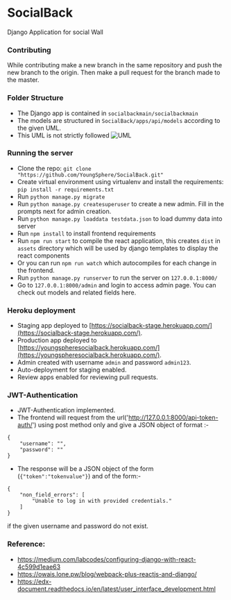 # SocialBack
Django Application for social Wall

### Contributing
While contributing make a new branch in the same repository and push the new branch to the origin. Then make a pull request for the branch made to the master.

### Folder Structure
- The Django app is contained in `socialbackmain/socialbackmain`
- The models are structured in `SocialBack/apps/api/models` according to the given UML.
- This UML is not strictly followed
![UML](UML.png)

### Running the server
- Clone the repo: `git clone "https://github.com/YoungSphere/SocialBack.git"`
- Create virtual environment using virtualenv and install the requirements: `pip install -r requirements.txt`
- Run `python manage.py migrate`
- Run `python manage.py createsuperuser` to create a new admin. Fill in the prompts next for admin creation.
- Run `python manage.py loaddata testdata.json` to load dummy data into server
- Run `npm install` to install frontend requirements
- Run `npm run start` to compile the react application, this creates `dist`
in `assets` directory which will be used by django templates to display the react components
- Or you can run `npm run watch` which autocompiles for each change in the frontend.
- Run `python manage.py runserver` to run the server on `127.0.0.1:8000/`
- Go to `127.0.0.1:8000/admin` and login to access admin page. You can check out models and related fields here.

### Heroku deployment
- Staging app deployed to [https://socialback-stage.herokuapp.com/](https://socialback-stage.herokuapp.com/).
- Production app deployed to [https://youngspheresocialback.herokuapp.com/](https://youngspheresocialback.herokuapp.com/).
- Admin created with username `admin` and password `admin123`.
- Auto-deployment for staging enabled.
- Review apps enabled for reviewing pull requests.

### JWT-Authentication
- JWT-Authentication implemented.
- The frontend will request from the url('http://127.0.0.1:8000/api-token-auth/') using post method only and give a JSON object of format :-
```
{
    "username": "",
    "password": ""
}
```
- The response will be a JSON object of the form (`{"token":"tokenvalue"}`) and of the form:- 
```
{
    "non_field_errors": [
        "Unable to log in with provided credentials."
    ]
}
```
if the given username and password do not exist.

### Reference:
- https://medium.com/labcodes/configuring-django-with-react-4c599d1eae63
- https://owais.lone.pw/blog/webpack-plus-reactjs-and-django/ 
- https://edx-document.readthedocs.io/en/latest/user_interface_development.html
